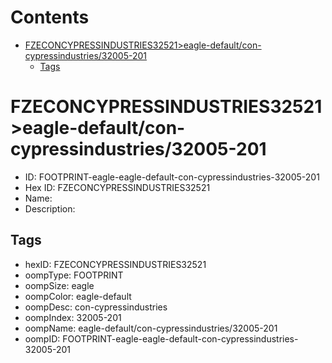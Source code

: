 



Contents
========

* [FZECONCYPRESSINDUSTRIES32521>eagle-default/con-cypressindustries/32005-201](#fzeconcypressindustries32521eagle-defaultcon-cypressindustries32005-201)
	* [Tags](#tags)

# FZECONCYPRESSINDUSTRIES32521>eagle-default/con-cypressindustries/32005-201

- ID: FOOTPRINT-eagle-eagle-default-con-cypressindustries-32005-201
- Hex ID: FZECONCYPRESSINDUSTRIES32521
- Name: 
- Description: 

## Tags

- hexID: FZECONCYPRESSINDUSTRIES32521
- oompType: FOOTPRINT
- oompSize: eagle
- oompColor: eagle-default
- oompDesc: con-cypressindustries
- oompIndex: 32005-201
- oompName: eagle-default/con-cypressindustries/32005-201
- oompID: FOOTPRINT-eagle-eagle-default-con-cypressindustries-32005-201
